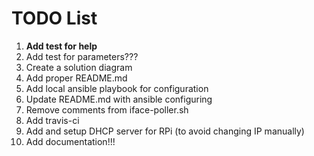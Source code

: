 # TODO List

1. **Add test for help**
2. Add test for parameters???
3. Create a solution diagram
4. Add proper README.md
5. Add local ansible playbook for configuration
6. Update README.md with ansible configuring
7. Remove comments from iface-poller.sh
8. Add travis-ci
9. Add and setup DHCP server for RPi (to avoid changing IP manually)
10. Add documentation!!!
